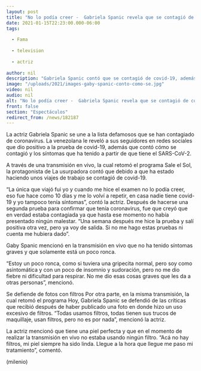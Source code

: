 ```yaml
---
layout: post
title: "No lo podía creer -  Gabriela Spanic revela que se contagió de covid-19"
date: 2021-01-15T22:23:00.000-06:00
tags:
  
  - Fama
  
  - television
  
  - actriz
  
author: nil
description: "Gabriela Spanic contó que se contagió de covid-19, además compartió los síntomas que ha presentado. "
image: "/uploads/2021/images-gaby-spanic-conto-como-se.jpg"
video: nil
audio: nil
alt: "No lo podía creer -  Gabriela Spanic revela que se contagió de covid-19"
front: false
section: "Espectáculos"
redirect_from: /news/182187
---
```


La actriz Gabriela Spanic se une a la lista defamosos que se han contagiado de coronavirus. La venezolana le reveló a sus seguidores en redes sociales que dio positivo a la prueba de covid-19, además que contó cómo se contagió y los síntomas que ha tenido a partir de que tiene el SARS-CoV-2. 

A través de una transmisión en vivo, la cual retomó el programa Sale el Sol, la protagonista de La usurpadora contó que debido a que ha estado haciendo unos viajes de trabajo se contagió de covid-19.

 
“La única que viajó fui yo y cuando me hice el examen no lo podía creer, eso fue hace como 10 días y me lo volví a repetir, en casa nadie tiene covid-19 y yo tampoco tenía síntomas”, contó la actriz. Después de hacerse una segunda prueba para confirmar que tenía coronavirus, fue que creyó que en verdad estaba contagiada ya que hasta ese momento no había presentado ningún malestar. “Una semana después me hice la prueba y salí positiva otra vez, pero ya voy de salida. Si no me hago estas pruebas ni cuenta me hubiera dado”.

Gaby Spanic mencionó en la transmisión en vivo que no ha tenido síntomas graves y que solamente está un poco ronca. 


“Estoy un poco ronca, como si tuviera una gripecita normal, pero soy como asintomática y con un poco de insomnio y sudoración, pero no me dio fiebre ni dificultad para respirar. No me dio esas cosas graves que les da a otras personas”, mencionó. 

Se defiende de fotos con filtros 
Por otra parte, en la misma transmisión, la cual retomó el programa Hoy, Gabriela Spanic se defendió de las críticas que recibió después de haber publicado una foto en donde hizo un uso excesivo de filtros. 
“Todas usamos filtros, todas tienen sus trucos de maquillaje, usan filtros, pero no es por nada”, mencionó la actriz. 

La actriz mencionó que tiene una piel perfecta y que en el momento de realizar la transmisión en vivo no estaba usando ningún filtro. 
“Acá no hay filtros, mi piel siempre ha sido linda. Llegue a la hora que llegue me paso mi tratamiento”, comentó. 

(milenio)